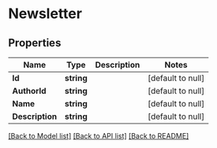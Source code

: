 # Newsletter

## Properties
Name | Type | Description | Notes
------------ | ------------- | ------------- | -------------
**Id** | **string** |  | [default to null]
**AuthorId** | **string** |  | [default to null]
**Name** | **string** |  | [default to null]
**Description** | **string** |  | [default to null]

[[Back to Model list]](../README.md#documentation-for-models) [[Back to API list]](../README.md#documentation-for-api-endpoints) [[Back to README]](../README.md)

